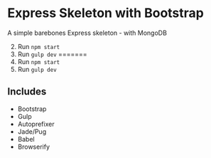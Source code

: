# Express Skeleton with Bootstrap

A simple barebones Express skeleton - with MongoDB

2. Run `npm start`
3. Run `gulp dev`
=======
1. Run `npm start`
2. Run `gulp dev`

## Includes

- Bootstrap
- Gulp
- Autoprefixer
- Jade/Pug
- Babel
- Browserify
